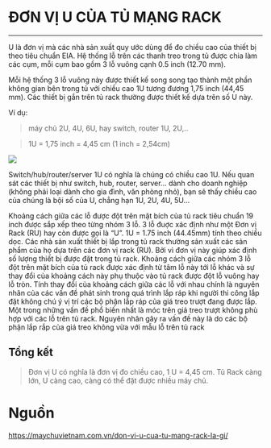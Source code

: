# ĐƠN VỊ U CỦA TỦ MẠNG RACK
---
U là đơn vị mà các nhà sản xuất quy ước dùng để đo chiều cao của thiết bị theo tiêu chuẩn EIA. Hệ thống lỗ trên các thanh treo trong tủ được chia làm các cụm, mỗi cụm bao gồm 3 lỗ vuông cạnh 0.5 inch (12.70 mm).

Mỗi hệ thống 3 lỗ vuông này được thiết kế song song tạo thành một phần không gian bên trong tủ với chiều cao 1U tương đương 1,75 inch (44,45 mm). Các thiết bị gắn trên tủ rack thường được thiết kế dựa trên số U này.

Ví dụ:
> máy chủ 2U, 4U, 6U, hay switch, router 1U, 2U,..

> 1U = 1,75 inch = 4,45 cm     (1 inch = 2,54cm)

![](../../images/u-mean-1.jpg)

Switch/hub/router/server 1U có nghĩa là chúng có chiều cao 1U. Nếu quan sát các thiết bị như switch, hub, router, server… dành cho doanh nghiệp (không phải loại dành cho gia đình, văn phòng nhỏ), bạn sẽ thấy chiều cao của chúng là bội số của U, chẳng hạn 1U, 2U, 4U, 5U…

Khoảng cách giữa các lỗ được đột trên mặt bích của tủ rack tiêu chuẩn 19 inch được  sắp xếp theo từng nhóm 3 lỗ. 3 lỗ đuợc xác định như một Đơn vị Rack (RU) hay còn được gọi là “U”. 1U = 1.75 inch (44.45mm) tính theo chiều dọc. Các nhà sản xuất thiết bị lắp trong tủ rack thường sản xuất các sản phẩm của họ dựa trên các đơn vị rack (RU). Bởi vì đơn vị này giúp xác định số lượng thiết bị được đặt trong tủ rack. Khoảng cách giữa các nhóm 3 lỗ đột trên mặt bích của tủ rack được xác định từ tâm lỗ này tới lỗ khác và sự thay đổi của khoảng cách này phụ thuộc vào tủ rack được đột lỗ vuông hay lỗ tròn. Tính thay đổi của khoảng cách giữa các lỗ với nhau chính là nguyên nhân của các vấn đề  phát sinh trong quá trình lắp ráp khi người thi công lắp đặt không chú ý vị trí các bộ phận lắp ráp của giá treo trượt đang được lắp. Một trong những vấn đề phổ biến nhất là móc trên giá treo trượt không phù hợp với các lỗ trên  tủ rack. Nguyên nhân gây ra vấn đề này là do các bộ phận lắp rắp của giá treo không vừa với mẫu lỗ trên tủ rack

## Tổng kết
> Đơn vị U có nghĩa là đơn vị đo chiều cao, 1 U = 4,45 cm. Tủ Rack càng lớn, U càng cao, càng có thể đặt được nhiều máy chủ.

# Nguồn
https://maychuvietnam.com.vn/don-vi-u-cua-tu-mang-rack-la-gi/
